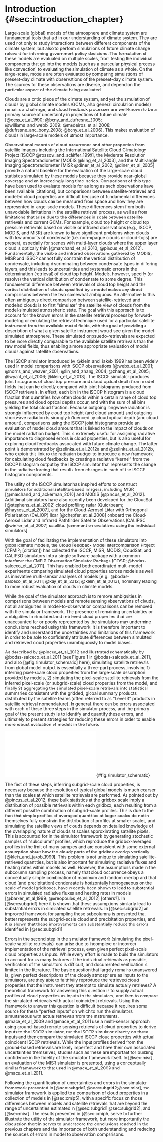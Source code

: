 # Introduction {#sec:introduction_chapter}
Large-scale (global) models of the atmosphere and climate system are fundamental
tools that aid in our understanding of climate system. They are used not only to
study interactions between different components of the climate system, but also
to perform simulations of future climate change relevant for informing
government policy decisions. The formulation of these models are evaluated on
multiple scales, from testing the individual components that go into the models
(such as a particular physical process like convection) to evaluating the
simulation of climate as a whole. On the large-scale, models are often evaluated
by comparing simulations of present-day climate with observations of the
present-day climate system. The sources for these observations are diverse, and
depend on the particular aspect of the climate being evaluated.

Clouds are a critic piece of the climate system, and yet the simulation of
clouds by global climate models (GCMs, also general circulation models) remains
a challenge, and cloud feedback processes are well-known to be a primary source
of uncertainty in projections of future climate [@cess_et_al_1990;
@bony_and_dufresne_2005; @williams_and_webb_2009; @medeiros_et_al_2008;
@dufresne_and_bony_2008; @bony_et_al_2006]. This makes evaluation of clouds in
large-scale models of utmost importance.

Observational records of cloud occurrence and other properties from satellite
imagers including the International Satellite Cloud Climatology Project [ISCCP
@rossow_and_schiffer_1999], the Moderate Resolution Imaging Spectroradiometer
[MODIS @king_et_al_2003], and the Multi-angle Imaging Spectroradiometer [MISR
@diner_et_al_2002; @diner_et_al_2005] provide a natural baseline for the
evaluation of the large-scale cloud statistics simulated by these models because
they provide near-global coverage and an increasingly long time-series.
Comparisons of this type have been used to evaluate models for as long as such
observations have been available [citations], but comparisons between
satellite-retrieved and modeled cloud properties are difficult because of
fundamental differences between how clouds can be measured from space and how
they are represented in large-scale models. These differences stem from both
unavoidable limitations in the satellite retrieval process, as well as from
limitations that arise due to the differences in scale between satellite
retrievals and current GCMs. For example, cloud top height or cloud top pressure
retrievals based on visible or infrared observations (e.g., ISCCP, MODIS, and
MISR) are known to have significant problems when clouds with low amounts of
condensate (i.e. non-opaque clouds or cloud-tops) are present, especially for
scenes with multi-layer clouds where the upper layer cloud is optically thin
[@marchand_et_al_2010; @pincus_et_al_2012]. Fundamentally, the visible and
infrared observations gathered by MODIS, MISR and ISSCP cannot fully constrain
the vertical distribution of condensate, including discriminating between
condensate types in differing layers, and this leads to uncertainties and
systematic errors in the determination (retrieval) of cloud top height. Models,
however, specify (or resolve) the vertical distribution of condensate to some
degree. This fundamental difference between retrievals of cloud top height and
the vertical distribution of clouds specified by a model makes any direct
comparisons between the two somewhat ambiguous. An alternative to this often
ambiguous direct comparison between satellite-retrieved and modeled clouds is to
first “simulate” the satellite view of clouds from the model-simulated
atmospheric state. The goal with this approach is to account for the known
errors in the satellite retrieval process by forward-modeling or emulating the
retrieval technique used for a particular satellite instrument from the
available model fields, with the goal of providing a description of what a given
satellite instrument would see given the model-simulated atmosphere. These
simulated or psuedo-retrievals are expected to be more directly comparable to
the available satellite retrievals than the raw model fields, thus enabling a
more appropriate evaluation of model clouds against satellite observations.

The ISCCP simulator introduced by @klein_and_jakob_1999 has been widely used in
model comparisons with ISCCP observations [@webb_et_al_2001;
@norris_and_weaver_2001; @lin_and_zhang_2004; @zhang_et_al_2005;
@wyant_et_al_2006; @klein_et_al_2013]. The ISCCP simulator produces joint
histograms of cloud top pressure and cloud optical depth from model fields that
can be directly compared with joint histograms produced from ISCCP retrievals.
In effect, each bin in the ISCCP histogram is a cloud fraction that quantifies
how often clouds within a certain range of cloud top pressures and cloud optical
depths occur, and with the sum of all bins yielding the total cloud fraction.
Because outgoing longwave radiation is strongly influenced by cloud top height
(and cloud amount) and outgoing shortwave radiation is strongly influenced by
cloud optical depth (and cloud amount), comparisons using the ISCCP joint
histograms provide an evaluation of model cloud amount that is linked to the
impact of clouds on the model radiation budget. This is extremely useful for
assigning radiative importance to diagnosed errors in cloud properties, but is
also useful for exploring cloud feedbacks associated with future climate change.
The latter point is demonstrated by @zelinka_et_al_2012a and
@zelinka_et_al_2012b, who exploit this link to the radiation budget to introduce
a new framework for calculating cloud feedbacks by creating a radiative “kernel”
from the ISCCP histogram output by the ISCCP simulator that represents the
change in the radiative forcing that results from changes in each of the ISCCP
histogram components.

The utility of the ISCCP simulator has inspired efforts to construct simulators
for additional satellite-based imagers, including MISR
[@marchand_and_ackerman_2010] and MODIS [@pincus_et_al_2012]. Additional
simulators have also recently been developed for the CloudSat
[@stephens_et_al_2002] cloud profiling radar [Quickbeam; @haynes_et_al_2007],
and for the Cloud-Aerosol Lidar with Orthogonal Polarization (CALIOP) lidar
[@chepfer_et_al_2008] onboard the Cloud-Aerosol Lidar and Infrared Pathfinder
Satellite Observations [CALIPSO @winker_et_al_2007] satellite. [comment on
evalations using the individual simulators]

With the goal of facilitating the implementation of these simulators into global
climate models, the Cloud Feedback Model Intercomparison Project (CFMIP;
[citation]) has collected the ISCCP, MISR, MODIS, CloudSat, and CALIPSO
simulators into a single software package with a common interface: the CMFIP
Observation Simulator Package [COSP; @bodas-salcedo_et_al_2011]. This has
enabled both coordinated multi-model experiments comparing simulated cloud
properties across models as well as innovative multi-sensor analyses of models
[e.g., @bodas-salcedo_et_al_2011; @kay_et_al_2012; @klein_et_al_2013], nominally
leading to more robust evaluation of clouds in climate models.

While the goal of the simulator approach is to remove ambiguities in comparisons
between models and remote sensing observations of clouds, not all ambiguities in
model-to-observation comparisons can be removed with the simulator framework.
The presence of remaining uncertainties or ambiguities in simulated and
retrieved cloud properties that are unaccounted for or poorly represented by the
simulators may undermine conclusions reached using this framework. It is
therefore important to identify and understand the uncertainties and limitations
of this framework in order to be able to confidently attribute differences
between simulated and retrieved cloud properties unambiguously to model biases.

As described by @pincus_et_al_2012 and illustrated schematically by
@bodas-salcedo_et_al_2011 (see Figure 1 in @bodas-salcedo_et_al_2011, and also
[@fig:simulator_schematic] here), simulating satellite retrievals from global
model output is essentially a three-part process, involving 1) inferring
pixel-scale cloud properties from the large-scale description provided by
models, 2) simulating the pixel-scale satellite retrievals from the inferred
pixel-scale (or subgrid-scale) cloud properties from the model, and finally 3)
aggregating the simulated pixel-scale retrievals into statistical summaries
consistent with the gridded, global summary products distributed by the
satellite teams (often referred to as “Level 3” products in satellite retrieval
nomenclature). In general, there can be errors associated with each of these
three steps in the simulator process, and the primary goal of the present study
is to identify and quantify these errors, and ultimately to present strategies
for reducing these errors in order to enable more robust evaluation of models in
the future.

![Schematic of the simulator framework](graphics/simulator_schematic.pdf){#fig:simulator_schematic}

The first of these steps, inferring subgrid-scale cloud properties, is necessary
because the resolution of typical global models is much coarser than the scales
at which satellite retrievals are performed. As pointed out by
@pincus_et_al_2012, these bulk statistics at the gridbox scale imply a
distribution of possible retrievals within each gridbox, each resulting from a
different possible combination of subgrid-scale profiles. This is due to the
fact that simple profiles of averaged quantities at larger scales do not in
themselves fully constrain the distribution of profiles at smaller scales, and
simulating the satellite views of clouds depends on detailed knowledge of the
overlapping nature of clouds at scales approximating satellite pixels. This is
accounted for in the simulator framework by generating stochastic samples of
“subcolumn” profiles, which reproduce the gridbox-averaged profiles in the limit
of many samples and are consistent with some external assumption about how the
cloudy parts of the gridbox overlap vertically [@klein_and_jakob_1999]. This
problem is not unique to simulating satellite-retrieved quantities, but is also
important for simulating radiative fluxes and heating rates within models as
well. However, the assumptions made in the subcolumn sampling process, namely
that cloud occurrence obeys a conceptually simple combination of maximum and
random overlap and that cloud (and precipitation) condensate is horizontally
homogeneous on the scale of model gridboxes, have recently been shown to lead to
substantial errors in simulated radiative fluxes and heating rates in models
[@barker_et_al_1999; @oreopoulos_et_al_2012] [others?]. In [@sec:subgrid1] here
it is shown that these assumptions similarly lead to substantial errors in
simulated satellite retrievals. In [@sec:subgrid2] an improved framework for
sampling these subcolumns is presented that better represents the subgrid-scale
cloud and precipitation properties, and it is shown that these improvements can
substantially reduce the errors identified in [@sec:subgrid1]

Errors in the second step in the simulator framework (simulating the pixel-scale
satellite retrievals), can arise due to incomplete or incorrect implementation
of the retrieval process, even given perfect pixel-scale cloud properties as
inputs. While every effort is made to build the simulators to account for as
many features of the individual retrievals as possible, verification of the
simulators is difficult, and documented verification is limited in the
literature. The basic question that largely remains unanswered is, given perfect
descriptions of the cloudy atmosphere as inputs to the simulators, are they able
to faithfully reproduce the retrieved cloud properties that the instrument they
attempt to simulate actually retrieves? A theoretical framework for answering
this question is to supply actual profiles of cloud properties as inputs to the
simulators, and then to compare the simulated retrievals with actual coincident
retrievals. Using this framework to answer this question is difficult because it
requires some source for these “perfect inputs” on which to run the simulators
simultaneous with actual retrievals from the instruments. @mace_et_al_2009 and
@mace_et_al_2011 use a multi-sensor approach using ground-based remote sensing
retrievals of cloud properties to derive inputs to the ISCCP simulator, run the
ISCCP simulator directly on these inputs and then compare the simulated ISCCP
cloud properties with actual coincident ISCCP retrievals. While the input
profiles derived from the ground-based retrievals are likely imperfect and have
their own associated uncertainties themselves, studies such as these are
important for building confidence in the fidelity of the simulator framework
itself. In [@sec:misr], an evaluation of the MISR simulator is presented, using
a conceptually similar framework to that used in @mace_et_al_2009 and
@mace_et_al_2011.

Following the quantification of uncertainties and errors in the simulator
framework presented in [@sec:subgrid1;@sec:subgrid2;@sec:misr], the simulator
framework is applied to a comparison of cloud properties in a collection of
models in [@sec:cmip5], with a specific focus on those differences between
models and satellite retrievals that are beyond the range of uncertainties
estimated in [@sec:subgrid1;@sec:subgrid2], and [@sec:misr]. The results
presented in [@sec:cmip5] serve to further illustrate the utility of the
simulator framework, but more importantly the discussion therein serves to
underscore the conclusions reached in the previous chapters and the importance
of both understanding and reducing the sources of errors in model to observation
comparisons.
